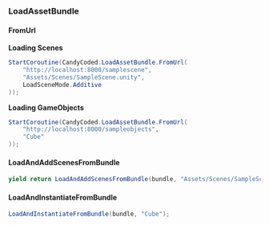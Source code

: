 ### LoadAssetBundle

#### FromUrl

**Loading Scenes**

```csharp
StartCoroutine(CandyCoded.LoadAssetBundle.FromUrl(
    "http://localhost:8000/samplescene",
    "Assets/Scenes/SampleScene.unity",
    LoadSceneMode.Additive
));
```

**Loading GameObjects**

```csharp
StartCoroutine(CandyCoded.LoadAssetBundle.FromUrl(
    "http://localhost:8000/sampleobjects",
    "Cube"
));
```

#### LoadAndAddScenesFromBundle

```csharp
yield return LoadAndAddScenesFromBundle(bundle, "Assets/Scenes/SampleScene.unity", LoadSceneMode.Additive);
```

#### LoadAndInstantiateFromBundle

```csharp
LoadAndInstantiateFromBundle(bundle, "Cube");
```
